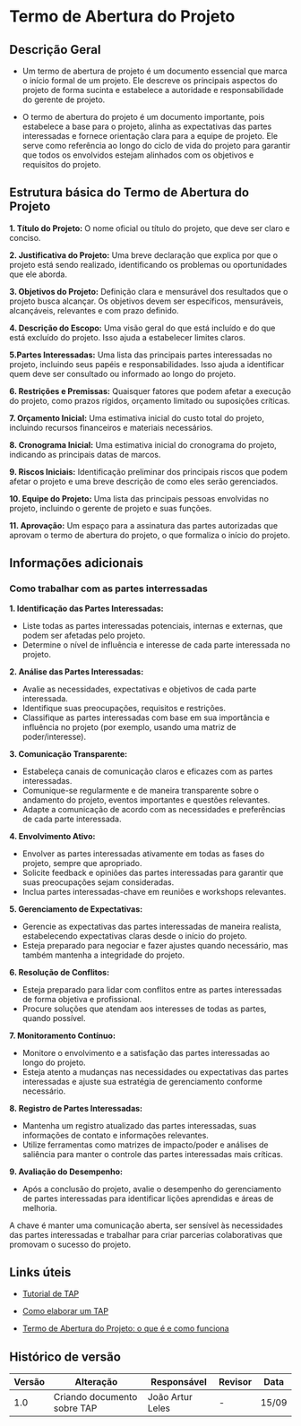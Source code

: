 # Termo de Abertura do Projeto

## Descrição Geral

- Um termo de abertura de projeto é um documento essencial que marca o início formal de um projeto. Ele descreve os principais aspectos do projeto de forma sucinta e estabelece a autoridade e responsabilidade do gerente de projeto.

- O termo de abertura do projeto é um documento importante, pois estabelece a base para o projeto, alinha as expectativas das partes interessadas e fornece orientação clara para a equipe de projeto. Ele serve como referência ao longo do ciclo de vida do projeto para garantir que todos os envolvidos estejam alinhados com os objetivos e requisitos do projeto.

## Estrutura básica do Termo de Abertura do Projeto

**1. Título do Projeto:** O nome oficial ou título do projeto, que deve ser claro e conciso.

**2. Justificativa do Projeto:** Uma breve declaração que explica por que o projeto está sendo realizado, identificando os problemas ou oportunidades que ele aborda.

**3. Objetivos do Projeto:** Definição clara e mensurável dos resultados que o projeto busca alcançar. Os objetivos devem ser específicos, mensuráveis, alcançáveis, relevantes e com prazo definido.

**4. Descrição do Escopo:** Uma visão geral do que está incluído e do que está excluído do projeto. Isso ajuda a estabelecer limites claros.

**5.Partes Interessadas:** Uma lista das principais partes interessadas no projeto, incluindo seus papéis e responsabilidades. Isso ajuda a identificar quem deve ser consultado ou informado ao longo do projeto.

**6. Restrições e Premissas:** Quaisquer fatores que podem afetar a execução do projeto, como prazos rígidos, orçamento limitado ou suposições críticas.

**7. Orçamento Inicial:** Uma estimativa inicial do custo total do projeto, incluindo recursos financeiros e materiais necessários.

**8. Cronograma Inicial:** Uma estimativa inicial do cronograma do projeto, indicando as principais datas de marcos.

**9. Riscos Iniciais:** Identificação preliminar dos principais riscos que podem afetar o projeto e uma breve descrição de como eles serão gerenciados.

**10. Equipe do Projeto:** Uma lista das principais pessoas envolvidas no projeto, incluindo o gerente de projeto e suas funções.

**11. Aprovação:** Um espaço para a assinatura das partes autorizadas que aprovam o termo de abertura do projeto, o que formaliza o início do projeto.


## Informações adicionais

### Como trabalhar com as partes interressadas

**1. Identificação das Partes Interessadas:**
- Liste todas as partes interessadas potenciais, internas e externas, que podem ser afetadas pelo projeto.
- Determine o nível de influência e interesse de cada parte interessada no projeto.

**2. Análise das Partes Interessadas:**
- Avalie as necessidades, expectativas e objetivos de cada parte interessada.
- Identifique suas preocupações, requisitos e restrições.
- Classifique as partes interessadas com base em sua importância e influência no projeto (por exemplo, usando uma matriz de poder/interesse).

**3. Comunicação Transparente:**
- Estabeleça canais de comunicação claros e eficazes com as partes interessadas.
- Comunique-se regularmente e de maneira transparente sobre o andamento do projeto, eventos importantes e questões relevantes.
- Adapte a comunicação de acordo com as necessidades e preferências de cada parte interessada.

**4. Envolvimento Ativo:**
- Envolver as partes interessadas ativamente em todas as fases do projeto, sempre que apropriado.
- Solicite feedback e opiniões das partes interessadas para garantir que suas preocupações sejam consideradas.
- Inclua partes interessadas-chave em reuniões e workshops relevantes.

**5. Gerenciamento de Expectativas:**
- Gerencie as expectativas das partes interessadas de maneira realista, estabelecendo expectativas claras desde o início do projeto.
- Esteja preparado para negociar e fazer ajustes quando necessário, mas também mantenha a integridade do projeto.

**6. Resolução de Conflitos:**
- Esteja preparado para lidar com conflitos entre as partes interessadas de forma objetiva e profissional.
- Procure soluções que atendam aos interesses de todas as partes, quando possível.

**7. Monitoramento Contínuo:**
- Monitore o envolvimento e a satisfação das partes interessadas ao longo do projeto.
- Esteja atento a mudanças nas necessidades ou expectativas das partes interessadas e ajuste sua estratégia de gerenciamento conforme necessário.

**8. Registro de Partes Interessadas:**
- Mantenha um registro atualizado das partes interessadas, suas informações de contato e informações relevantes.
- Utilize ferramentas como matrizes de impacto/poder e análises de saliência para manter o controle das partes interessadas mais críticas.

**9. Avaliação do Desempenho:**
- Após a conclusão do projeto, avalie o desempenho do gerenciamento de partes interessadas para identificar lições aprendidas e áreas de melhoria.

A chave é manter uma comunicação aberta, ser sensível às necessidades das partes interessadas e trabalhar para criar parcerias colaborativas que promovam o sucesso do projeto.

## Links úteis

- [Tutorial de TAP](https://www.youtube.com/watch?v=5qAVlFQq0OA)

- [Como elaborar um TAP](https://www.youtube.com/watch?v=tSvpTjbIFcs)

- [Termo de Abertura do Projeto: o que é e como funciona](https://www.objective.com.br/insights/termo-de-abertura-do-projeto-o-que-e-como-funciona-e-como-podemos-utiliza-lo-na-agilidade/)

## Histórico de versão

| Versão | Alteração | Responsável | Revisor | Data |
| - | - | - | - | - |
| 1.0 | Criando documento sobre TAP | João Artur Leles | - | 15/09 |